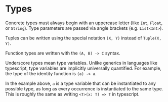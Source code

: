 # Types

Concrete types must always begin with an uppercase letter (like `Int`, `Float`, or `String`). Type parameters are passed via angle brackets (e.g. `List<Int>`).

Tuples can be written using the special notation `(X, Y)` instead of `Tuple(X, Y)`.

Function types are written with the `(A, B) -> C` syntax.

Underscore types mean type variables. Unlike generics in languages like typescript, type variables are implicitly universally quantified.
For example, the type of the identity function is `(a) -> a`.

In the example above, `a` is a type variable that can be instantiated to any possible type, as long as every occurrence is instantiated to the same type. This is roughly the same as writing `<T>(x: T) => T` in typescript.
